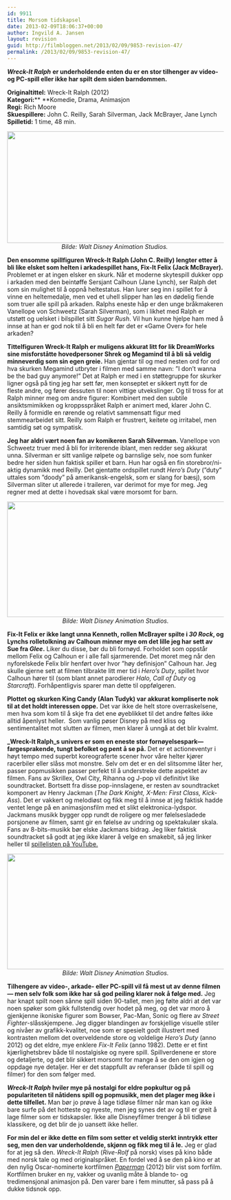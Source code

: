 ```yaml
---
id: 9911
title: Morsom tidskapsel
date: 2013-02-09T18:06:37+00:00
author: Ingvild A. Jansen
layout: revision
guid: http://filmbloggen.net/2013/02/09/9853-revision-47/
permalink: /2013/02/09/9853-revision-47/
---
```

**_Wreck-It Ralph_** **er underholdende enten du er en stor tilhenger av video- og PC-spill eller ikke har spilt dem siden barndommen.<!--more-->**

**Originaltittel:** Wreck-It Ralph (2012)  
**Kategori:**** **Komedie, Drama, Animasjon  
**Regi:** Rich Moore  
**Skuespillere:** John C. Reilly, Sarah Silverman, Jack McBrayer, Jane Lynch  
**Spilletid:** 1 time, 48 min.

<p style="text-align: center">
  <a href="http://filmbloggen.net/?attachment_id=9861" rel="attachment wp-att-9861"><img class="aligncenter size-large wp-image-9861" src="http://filmbloggen.net/wp-content/uploads//2013/02/RALPHBilde2-620x259.jpg" alt="" width="620" height="259" /></a><em>Bilde: Walt Disney Animation Studios. </em>
</p>

**Den ensomme spillfiguren Wreck-It Ralph (John C. Reilly) lengter etter å bli like elsket som helten i arkadespillet hans, Fix-It Felix (Jack McBrayer).** Problemet er at ingen elsker en skurk. Når et moderne skytespill dukker opp i arkaden med den beintøffe Sersjant Calhoun (Jane Lynch), ser Ralph det som sin mulighet til å oppnå heltestatus. Han lurer seg inn i spillet for å vinne en heltemedalje, men ved et uhell slipper han løs en dødelig fiende som truer alle spill på arkaden. Ralphs eneste håp er den unge bråkmakeren Vanellope von Schweetz (Sarah Silverman), som i likhet med Ralph er utstøtt og uelsket i bilspillet sitt _Sugar Rush_. Vil hun kunne hjelpe ham med å innse at han er god nok til å bli en helt før det er &laquo;Game Over&raquo; for hele arkaden?

**Tittelfiguren Wreck-It Ralph er muligens akkurat litt for lik DreamWorks sine misforståtte hovedpersoner Shrek og Megamind til å bli så veldig minneverdig som sin egen greie.** Han gjentar til og med nesten ord for ord hva skurken Megamind utbryter i filmen med samme navn: ”I don’t wanna be the bad guy anymore!” Det at Ralph er med i en støttegruppe for skurker ligner også på ting jeg har sett før, men konseptet er sikkert nytt for de fleste andre, og fører dessuten til noen vittige utvekslinger. Og til tross for at Ralph minner meg om andre figurer: Kombinert med den subtile ansiktsmimikken og kroppsspråket Ralph er animert med, klarer John C. Reilly å formidle en rørende og relativt sammensatt figur med stemmearbeidet sitt. Reilly som Ralph er frustrert, keitete og irritabel, men samtidig søt og sympatisk.

**Jeg har aldri vært noen fan av komikeren Sarah Silverman.** Vanellope von Schweetz truer med å bli for irriterende iblant, men redder seg akkurat unna. Silverman er sitt vanlige rølpete og barnslige selv, noe som funker bedre her siden hun faktisk spiller et barn. Hun har også en fin storebror/ni-aktig dynamikk med Reilly. Det gjentatte ordspillet rundt _Hero’s Duty_ (”duty” uttales som ”doody” på amerikansk-engelsk, som er slang for bæsj), som Silverman sliter ut allerede i traileren, var derimot for mye for meg. Jeg regner med at dette i hovedsak skal være morsomt for barn.

<p style="text-align: center">
  <a href="http://filmbloggen.net/?attachment_id=9871" rel="attachment wp-att-9871"><img class="aligncenter size-full wp-image-9871" src="http://filmbloggen.net/wp-content/uploads//2013/02/RALPHBilde3.jpg" alt="" width="640" height="268" /></a><em>Bilde: Walt Disney Animation Studios.</em>
</p>

**Fix-It Felix er ikke langt unna Kenneth, rollen McBrayer spilte i _30 Rock_, og Lynchs rolletolkning av Calhoun minner mye om det lille jeg har sett av Sue fra _Glee_.** Liker du disse, bør du bli fornøyd. Forholdet som oppstår mellom Felix og Calhoun er i alle fall sjarmerende. Det moret meg når den nyforelskede Felix blir henført over hvor ”høy definisjon” Calhoun har. Jeg skulle gjerne sett at filmen tilbrakte litt mer tid i _Hero’s Duty_, spillet hvor Calhoun hører til (som blant annet parodierer _Halo, Call of Duty_ og _Starcraft_). Forhåpentligvis sparer man dette til oppfølgeren.

**Plottet og skurken King Candy (Alan Tudyk) var akkurat kompliserte nok til at det holdt interessen oppe.** Det var ikke de helt store overraskelsene, men hva som kom til å skje fra det ene øyeblikket til det andre føltes ikke alltid åpenlyst heller.  Som vanlig pøser Disney på med kliss og sentimentalitet mot slutten av filmen, men klarer å unngå at det blir kvalmt.

**_Wreck-It Ralph_s univers er som en eneste stor fornøyelsespark— fargesprakende, tungt befolket og pent å se på.** Det er et actioneventyr i høyt tempo med superbt koreograferte scener hvor våre helter kjører racerbiler eller slåss mot monstre. Selv om det er en del slitsomme låter her, passer popmusikken passer perfekt til å understreke dette aspektet av filmen. Fans av Skrillex, Owl City, Rihanna og J-pop vil definitivt like soundtracket. Bortsett fra disse pop-innslagene, er resten av soundtracket komponert av Henry Jackman (_The Dark Knight, X-Men: First Class, Kick-Ass_). Det er vakkert og melodiøst og fikk meg til å innse at jeg faktisk hadde ventet lenge på en animasjonsfilm med et slikt elektronica-lydspor. Jackmans musikk bygger opp rundt de roligere og mer følelsesladede porsjonene av filmen, samt gir en følelse av undring og spektakulær skala. Fans av 8-bits-musikk bør elske Jackmans bidrag. Jeg liker faktisk soundtracket så godt at jeg ikke klarer å velge en smakebit, så jeg linker heller til [spillelisten på YouTube.](http://www.youtube.com/watch?v=XZTtRfRW94U&list=PLPN2A827RN3ACqy3NvxBfKjxudzq6RS7T)

<p style="text-align: center">
  <a href="http://filmbloggen.net/?attachment_id=9868" rel="attachment wp-att-9868"><img class="aligncenter size-full wp-image-9868" src="http://filmbloggen.net/wp-content/uploads//2013/02/RALPHBilde4.jpg" alt="" width="640" height="268" /></a><em>Bilde: Walt Disney Animation Studios.</em>
</p>

**Tilhengere av video-, arkade- eller PC-spill vil få mest ut av denne filmen— men selv folk som ikke har så god peiling klarer nok å følge med.** Jeg har knapt spilt noen sånne spill siden 90-tallet, men jeg følte aldri at det var noen spøker som gikk fullstendig over hodet på meg, og det var moro å gjenkjenne ikoniske figurer som Bowser, Pac-Man, Sonic og flere av _Street Fighter_-slåsskjempene. Jeg digger blandingen av forskjellige visuelle stiler og nivåer av grafikk-kvalitet, noe som er spesielt godt illustrert med kontrasten mellom det overveldende store og voldelige _Hero’s Duty_ (anno 2012) og det eldre, mye enklere _Fix-It Felix_ (anno 1982). Dette er et fint kjærlighetsbrev både til nostalgiske og nyere spill. Spillverdenene er store og detaljerte, og det blir sikkert morsomt for mange å se den om igjen og oppdage nye detaljer. Her er det stappfullt av referanser (både til spill og filmer) for den som følger med.

**_Wreck-It Ralph_ hviler mye på nostalgi for eldre popkultur og på populariteten til nåtidens spill og popmusikk, men det plager meg ikke i dette tilfellet.** Man bør jo prøve å lage tidløse filmer når man kan og ikke bare surfe på det hotteste og nyeste, men jeg synes det av og til er greit å lage filmer som er tidskapsler. Ikke alle Disneyfilmer trenger å bli tidløse klassikere, og det blir de jo uansett ikke heller.

**For min del er ikke dette en film som setter et veldig sterkt inntrykk etter seg, men den var underholdende, skjønn og fikk meg til å le.** Jeg er glad for at jeg så den. _Wreck-It Ralph_ (_Rive-Rolf_ på norsk) vises på kino både med norsk tale og med originalspråket. En fordel ved å se den på kino er at den nylig Oscar-nominerte kortfilmen _[Paperman](http://www.youtube.com/watch?v=mM6cLnscmO8)_ (2012) blir vist som forfilm. Kortfilmen bruker en ny, vakker og uvanlig måte å blande to- og tredimensjonal animasjon på. Den varer bare i fem minutter, så pass på å dukke tidsnok opp.

<div class="video-shortcode">
</div>